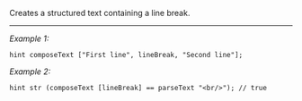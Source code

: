Creates a structured text containing a line break.


---
*Example 1:*
```sqf
hint composeText ["First line", lineBreak, "Second line"];
```

*Example 2:*
```sqf
hint str (composeText [lineBreak] == parseText "<br/>"); // true
```